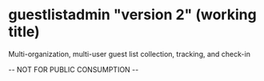 # guestlistadmin "version 2" (working title)
Multi-organization, multi-user guest list collection, tracking, and check-in

-- NOT FOR PUBLIC CONSUMPTION --